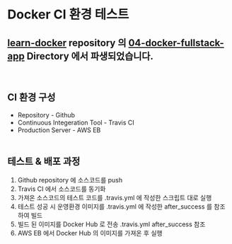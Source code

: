 # Docker CI 환경 테스트

## [learn-docker](https://github.com/irostub/learn-docker) repository 의 [04-docker-fullstack-app](https://github.com/irostub/learn-docker/tree/master/04-docker-fullstack-app) Directory 에서 파생되었습니다.

<br>

## CI 환경 구성

- Repository - Github
- Continuous Integeration Tool - Travis CI
- Production Server - AWS EB  
  <br>

## 테스트 & 배포 과정

1. Github repository 에 소스코드를 push
2. Travis CI 에서 소스코드를 동기화
3. 가져온 소스코드의 테스트 코드를 .travis.yml 에 작성한 스크립트 대로 실행
4. 테스트 성공 시 운영환경 이미지를 .travis.yml 에 작성한 after_success 를 참조하여 빌드
5. 빌드 된 이미지를 Docker Hub 로 전송 .travis.yml after_success 참조
6. AWS EB 에서 Docker Hub 의 이미지를 가져온 후 실행

